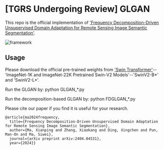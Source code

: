 # [TGRS Undergoing Review] GLGAN

This repo is the official implementation of ['Frequency Decomposition-Driven Unsupervised Domain Adaptation for Remote Sensing Image Semantic Segmentation'](https://arxiv.org/abs/2404.04531).

![framework](https://github.com/sstary/SSRS/blob/main/docs/GLGAN.png)

## Usage
Please download the official pre-trained weights from ['Swin Transformer'](https://github.com/microsoft/Swin-Transformer)--'ImageNet-1K and ImageNet-22K Pretrained Swin-V2 Models'--'SwinV2-B*' and 'SwinV2-L*'.

Run the GLGAN by: python GLGAN_*.py

Run the decomposition-based GLGAN by: python FDGLGAN_*.py

Please cite our paper if you find it is useful for your research.

```
@article{ma2024frequency,
  title={Frequency Decomposition-Driven Unsupervised Domain Adaptation for Remote Sensing Image Semantic Segmentation},
  author={Ma, Xianping and Zhang, Xiaokang and Ding, Xingchen and Pun, Man-On and Ma, Siwei},
  journal={arXiv preprint arXiv:2404.04531},
  year={2024}}
  ```

